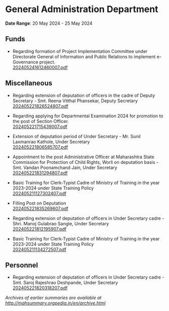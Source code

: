 # General Administration Department

**Date Range**: 20 May 2024 - 25 May 2024


## Funds
- Regarding formation of Project Implementation Committee under Directorate General of Information and Public Relations to implement e-Governance project.\
  [202405241612460007.pdf](https://gr.maharashtra.gov.in/Site/Upload/Government%20Resolutions/English/202405241612460007.pdf)

## Miscellaneous
- Regarding extension of deputation of officers in the cadre of Deputy Secretary - Smt. Reena Vitthal Phansekar, Deputy Secretary\
  [202405221826524807.pdf](https://gr.maharashtra.gov.in/Site/Upload/Government%20Resolutions/English/202405221826524807.pdf)

- Regarding applying for Departmental Examination 2024 for promotion to the post of Section Officer.\
  [202405221715439007.pdf](https://gr.maharashtra.gov.in/Site/Upload/Government%20Resolutions/English/202405221715439007.pdf)

- Extension of deputation period of Under Secretary - Mr. Sunil Laxmanrao Kathole, Under Secretary\
  [202405221806585707.pdf](https://gr.maharashtra.gov.in/Site/Upload/Government%20Resolutions/English/202405221806585707.pdf)

- Appointment to the post Administrative Officer at Maharashtra State Commission for Protection of Child Rights, Worli on deputation basis - Smt. Vandan Poonamchand Jain, Under Secretary\
  [202405221831294807.pdf](https://gr.maharashtra.gov.in/Site/Upload/Government%20Resolutions/English/202405221831294807.pdf)

- Basic Training for Clerk-Typist Cadre of Ministry of Training in the year 2023-2024 under State Training Policy\
  [202405211127302407.pdf](https://gr.maharashtra.gov.in/Site/Upload/Government%20Resolutions/English/202405211127302407.pdf)

- Filling Post on Deputation\
  [202405221835269607.pdf](https://gr.maharashtra.gov.in/Site/Upload/Government%20Resolutions/English/202405221835269607.pdf)

- Regarding extension of deputation of officers in Under Secretary cadre - Shri. Manoj Gulabrao Sangle, Under Secretary\
  [202405221812195907.pdf](https://gr.maharashtra.gov.in/Site/Upload/Government%20Resolutions/English/202405221812195907.pdf)

- Basic Training for Clerk-Typist Cadre of Ministry of Training in the year 2023-2024 under State Training Policy\
  [202405211134272507.pdf](https://gr.maharashtra.gov.in/Site/Upload/Government%20Resolutions/English/202405211134272507.pdf)

## Personnel
- Regarding extension of deputation of officers in Under Secretary cadre - Smt. Saroj Rajeshrao Deshpande, Under Secretary\
  [202405221820318207.pdf](https://gr.maharashtra.gov.in/Site/Upload/Government%20Resolutions/English/202405221820318207.pdf)


*Archives of earlier summaries are available at http://mahsummary.orgpedia.in/en/archive.html*